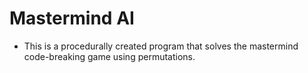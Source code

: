 # Mastermind AI 
- This is a procedurally created program that solves the mastermind code-breaking game using permutations.
